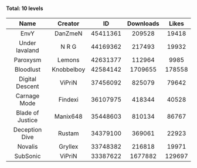 #### Total: 10 levels

| Name | Creator | ID | Downloads | Likes |
|:---:|:---:|:---:|:---:|:---:|
| EnvY | DanZmeN | 45411361 | 209528 | 19418
| Under lavaland | N R G | 44169362 | 217493 | 19932
| Paroxysm | Lemons | 42631377 | 112964 | 9985
| Bloodlust | Knobbelboy | 42584142 | 1709655 | 178558
| Digital Descent | ViPriN | 37456092 | 825079 | 79642
| Carnage Mode | Findexi | 36107975 | 418344 | 40528
| Blade of Justice | Manix648 | 35448603 | 810134 | 86767
| Deception Dive | Rustam | 34379100 | 369061 | 22923
| Novalis | Gryllex | 33748382 | 216818 | 19971
| SubSonic | ViPriN | 33387622 | 1677882 | 129697
